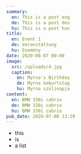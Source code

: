 ```yaml
---
summary:
  en: This is a post eng
  de: This is a post deu
  hu: This is a post hun
title:
  en: Event 1
  de: Veranstaltung
  hu: Esemény
date: 2020-08-07 00:00
image:
  src: /uploads/4.jpg
  caption:
    en: Myrna's Birthday
    de: Myrna Geburtstag
    hu: Myrna szülinapja
content:
  en: BMW 330i cabrio
  de: BMW 330i cabrio
  hu: BMW 330i cabrio
pub_date: 2020-07-08 13:29
---
```

- this
- is
- a list
